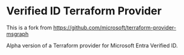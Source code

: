 # Verified ID Terraform Provider

This is a fork from https://github.com/microsoft/terraform-provider-msgraph

Alpha version of a Terraform provider for Microsoft Entra Verified ID.
